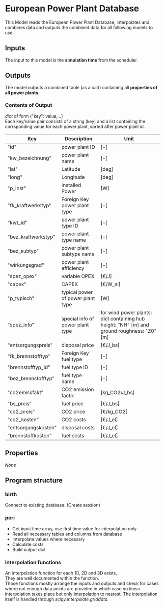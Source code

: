 # European Power Plant Database

This Model reads the European Power Plant Database, interpolates and combines data and outputs the combined 
data for all following models to use.

## Inputs
The input to this model is the **simulation time** from the scheduler.

## Outputs
The model outputs a combined table (as a *dict*) containing all **properties of all power plants.**

### Contents of Output
*dict* of form {"key": value,...}\
Each key/value pair consists of a string (key) and a list containing the corrsponding value for each power plant,
sorted after power plant id.

Key | Description | Unit
--- | --- | --- |
"id" | power plant ID | [-]
"kw_bezeichnung" | power plant name | [-]
"lat" | Latitude | [deg]
"long" | Longitude | [deg]
"p_inst" | Installed Power | [W]
"fk_kraftwerkstyp" | Foreign Key power plant type| [-]
"kwt_id" | power plant type ID | [-]
"bez_kraftwerkstyp" | power plant type name | [-]
"bez_subtyp" | power plant subtype name | [-]
"wirkungsgrad" | power plant efficiency | [-]
"spez_opex" | variable OPEX | [€/J]
"capex" | CAPEX | [€/W_el]
"p_typisch" | typical power of power plant type | [W]
"spez_info" | special info of power plant type| for wind power plants: dict containing hub height: "NH" [m] and ground roughness: "Z0" [m]
"entsorgungspreis" | disposal price | [€/J_bs]
"fk_brennstofftyp" | Foreign Key fuel type | [-]
"brennstofftyp_id" | fuel type ID | [-]
"bez_brennstofftyp" | fuel type name | [-]
"co2emissfakt" | CO2 emission factor | [kg_CO2/J_bs]
"bs_preis" | fuel price | [€/J_bs]
"co2_preis" | CO2 price | [€/kg_CO2]
"co2_kosten" | CO2 costs | [€/J_el]
"entsorgungskosten" | disposal costs | [€/J_el]
"brennstoffkosten" | fuel costs | [€/J_el]

## Properties
*None*

## Program structure
### birth
Connect to existing database. (Create session)

### peri
- Get input time array, use first time value for interpolation only
- Read all necessary tables and columns from database
- Interpolate values where necessary
- Calculate costs
- Build output dict

### interpolation functions
An interpolation function for each 1D, 2D and 3D exists.\
They are well documented within the function.\
Those functions mostly arrange the inputs and outputs and check for cases where not enough data points are provided
in which case no linear interpolation takes place but only interpolation to nearest.
The interpolation itself is handled through *scipy.interpolate.griddata*.